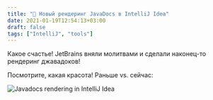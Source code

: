```yaml
---
title: "🤪 Новый рендеринг JavaDocs в IntelliJ Idea"
date: 2021-01-19T12:54:13+03:00
draft: false
tags: ["IntelliJ", "tools"]
---
```


Какое счастье! JetBrains вняли молитвами и сделали наконец-то рендеринг джавадоков!

Посмотрите, какая красота! Раньше vs. сейчас:

![Javadocs rendering in IntelliJ Idea](/posts/images/javadocs-rendering.jpg)

